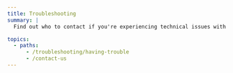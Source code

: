 ```yaml
---
title: Troubleshooting
summary: |
  Find out who to contact if you're experiencing technical issues with a service.

topics:
  - paths:
      - /troubleshooting/having-trouble
      - /contact-us
---
```

